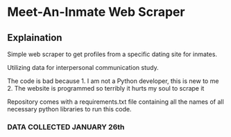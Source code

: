 # Meet-An-Inmate Web Scraper

## Explaination
Simple web scraper to get profiles from a specific dating site for inmates.

Utilizing data for interpersonal communication study.

The code is bad because
    1. I am not a Python developer, this is new to me
    2. The website is programmed so terribly it hurts my soul to scrape it

Repository comes with a requirements.txt file containing all the names of all necessary python libraries to run this code.

### DATA COLLECTED JANUARY 26th
